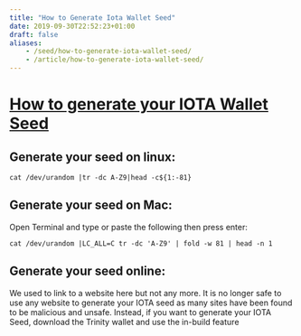 ```yaml
---
title: "How to Generate Iota Wallet Seed"
date: 2019-09-30T22:52:23+01:00
draft: false
aliases:
    - /seed/how-to-generate-iota-wallet-seed/
    - /article/how-to-generate-iota-wallet-seed/
---
```


<div class="wrapper" id="top-wrapper">
	<div class="container pt-5 text-center">
		<div class="row pt-5">
			<div class="col">
				<h1 class="mb-3"><a href="{{< baseurl >}}/article/how-to-generate-iota-wallet-seed">How to generate your IOTA Wallet Seed</a></h1>
			</div>
		</div>
	</div>
</div>

<div class="container mt-5">
    <main class="col">
        <div class="row">
            <h2>Generate your seed on linux:</h2>
            <pre><code>cat /dev/urandom |tr -dc A-Z9|head -c${1:-81}</code></pre>
            <h2>Generate your seed on Mac:</h2>
            <p>Open Terminal and type or paste the following then press enter:</p>
            <pre><code>cat /dev/urandom |LC_ALL=C tr -dc 'A-Z9' | fold -w 81 | head -n 1</code></pre>
            <h2>Generate your seed online:</h2>
            <p>We used to link to a website here but not any more. It is no longer safe to use any website to generate your IOTA seed as many sites have been found to be malicious and unsafe. Instead, if you want to generate your IOTA Seed, download the Trinity wallet and use the in-build feature</p>
        </div>
    </main>
</div>